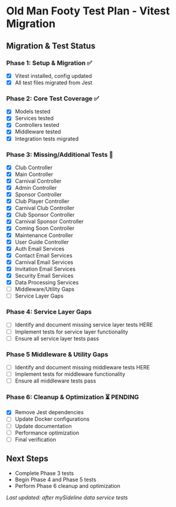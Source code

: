 # Old Man Footy Test Plan - Vitest Migration

## Migration & Test Status

### Phase 1: Setup & Migration ✅
- [x] Vitest installed, config updated
- [x] All test files migrated from Jest

### Phase 2: Core Test Coverage ✅
- [x] Models tested
- [x] Services tested
- [x] Controllers tested
- [x] Middleware tested
- [x] Integration tests migrated

### Phase 3: Missing/Additional Tests 🚧
- [x] Club Controller
- [x] Main Controller
- [x] Carnival Controller
- [x] Admin Controller
- [x] Sponsor Controller
- [x] Club Player Controller
- [x] Carnival Club Controller
- [x] Club Sponsor Controller
- [x] Carnival Sponsor Controller
- [x] Coming Soon Controller
- [x] Maintenance Controller
- [x] User Guide Controller
- [x] Auth Email Services
- [x] Contact Email Services
- [x] Carnival Email Services
- [x] Invitation Email Services
- [x] Security Email Services
- [x] Data Processing Services
- [ ] Middleware/Utility Gaps
- [ ] Service Layer Gaps

### Phase 4: **Service Layer Gaps**
- [ ] Identify and document missing service layer tests HERE
- [ ] Implement tests for service layer functionality
- [ ] Ensure all service layer tests pass

### Phase 5 **Middleware & Utility Gaps**
- [ ] Identify and document missing middleware tests HERE
- [ ] Implement tests for middleware functionality
- [ ] Ensure all middleware tests pass

### Phase 6: Cleanup & Optimization ⏳ PENDING
- [x] Remove Jest dependencies
- [ ] Update Docker configurations
- [ ] Update documentation
- [ ] Performance optimization
- [ ] Final verification

## Next Steps
- Complete Phase 3 tests
- Begin Phase 4 and Phase 5 tests
- Perform Phase 6 cleanup and optimization
  

*Last updated: after mySideline data service tests*